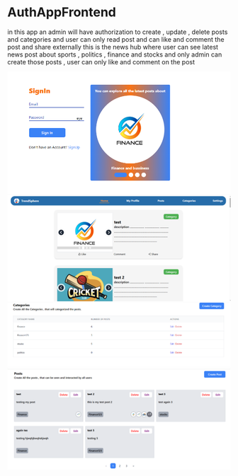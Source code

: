 # AuthAppFrontend
in this app an admin will have authorization to create , update , delete posts and categories and user can only read post and can like and comment the post and share externally 
this is the news hub where user can see latest news post about sports , politics , finance and stocks and only admin can create those posts , user can only like and comment on the post 


![image alt](https://github.com/BakhtawarSaleem8/AuthAppFrontend/blob/ac673978a82bffafb700e4e3698de7365a684f14/sign-in.png)
![image alt](https://github.com/BakhtawarSaleem8/AuthAppFrontend/blob/ab23c4530ecdb5e89952c75fb922fa81200aa885/home-page.png)
![image alt](https://github.com/BakhtawarSaleem8/AuthAppFrontend/blob/6b0b4acf98e3806b524689339dc07256210026ca/Categories.png)
![image alt](https://github.com/BakhtawarSaleem8/AuthAppFrontend/blob/9c0f69292b3b38a5ec340a89db05c4b290ba1ee3/Admin-posts.png)
